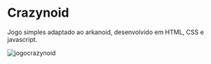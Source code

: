 # Crazynoid
Jogo simples adaptado ao arkanoid, desenvolvido em HTML, CSS e javascript.

![jogocrazynoid](https://user-images.githubusercontent.com/30823653/48318277-1b1da800-e5e5-11e8-9350-a96bd5e3985c.png)
